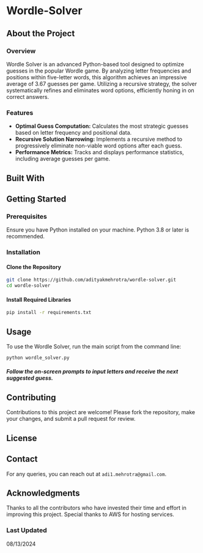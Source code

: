 # Wordle-Solver

## About the Project

### Overview
Wordle Solver is an advanced Python-based tool designed to optimize guesses in the popular Wordle game. By analyzing letter frequencies and positions within five-letter words, this algorithm achieves an impressive average of 3.67 guesses per game. Utilizing a recursive strategy, the solver systematically refines and eliminates word options, efficiently honing in on correct answers.

### Features
- **Optimal Guess Computation:** Calculates the most strategic guesses based on letter frequency and positional data.
- **Recursive Solution Narrowing:** Implements a recursive method to progressively eliminate non-viable word options after each guess.
- **Performance Metrics:** Tracks and displays performance statistics, including average guesses per game.

## Built With

## Getting Started

### Prerequisites
Ensure you have Python installed on your machine. Python 3.8 or later is recommended.

### Installation

#### Clone the Repository

```bash
git clone https://github.com/adityakmehrotra/wordle-solver.git
cd wordle-solver
```

#### Install Required Libraries

```bash
pip install -r requirements.txt
```

## Usage
To use the Wordle Solver, run the main script from the command line:

```bash
python wordle_solver.py
```

##### Follow the on-screen prompts to input letters and receive the next suggested guess.

## Contributing
Contributions to this project are welcome! Please fork the repository, make your changes, and submit a pull request for review.

## License

## Contact
For any queries, you can reach out at `adi1.mehrotra@gmail.com`.

## Acknowledgments
Thanks to all the contributors who have invested their time and effort in improving this project.
Special thanks to AWS for hosting services.

### Last Updated
08/13/2024
